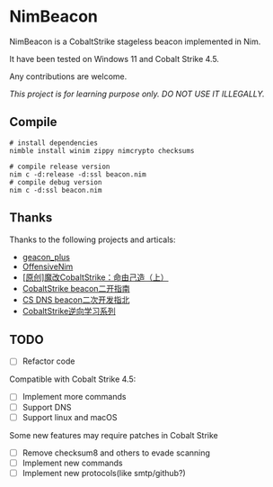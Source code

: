 # NimBeacon

NimBeacon is a CobaltStrike stageless beacon implemented in Nim.

It have been tested on Windows 11 and Cobalt Strike 4.5.

Any contributions are welcome.

*This project is for learning purpose only. DO NOT USE IT ILLEGALLY.*

## Compile

```
# install dependencies
nimble install winim zippy nimcrypto checksums

# compile release version
nim c -d:release -d:ssl beacon.nim
# compile debug version
nim c -d:ssl beacon.nim
```

## Thanks
Thanks to the following projects and articals:
- [geacon_plus](https://github.com/Z3ratu1/geacon_plus)
- [OffensiveNim](https://github.com/byt3bl33d3r/OffensiveNim)
- [[原创]魔改CobaltStrike：命由己造（上）](https://bbs.kanxue.com/thread-267848.htm)
- [CobaltStrike beacon二开指南](https://blog.z3ratu1.top/CobaltStrike%20beacon%E4%BA%8C%E5%BC%80%E6%8C%87%E5%8D%97.html)
- [CS DNS beacon二次开发指北](https://blog.z3ratu1.top/CS%20DNS%20beacon%E4%BA%8C%E6%AC%A1%E5%BC%80%E5%8F%91%E6%8C%87%E5%8C%97.html)
- [CobaltStrike逆向学习系列](https://mp.weixin.qq.com/mp/appmsgalbum?__biz=MzkxMTMxMjI2OQ==&action=getalbum&album_id=2174670809724747778&scene=173&from_msgid=2247483983&from_itemidx=1&count=3&nolastread=1#wechat_redirect)

## TODO
- [ ] Refactor code

Compatible with Cobalt Strike 4.5:
- [ ] Implement more commands
- [ ] Support DNS
- [ ] Support linux and macOS

Some new features may require patches in Cobalt Strike
- [ ] Remove checksum8 and others to evade scanning
- [ ] Implement new commands
- [ ] Implement new protocols(like smtp/github?)